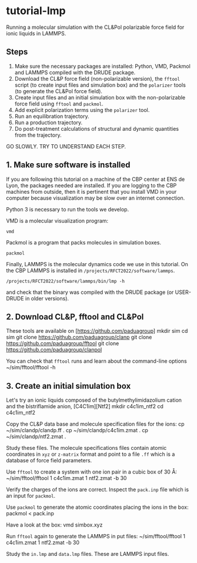 # tutorial-lmp

Running a molecular simulation with the CL&Pol polarizable force field for ionic liquids in LAMMPS.

## Steps

1. Make sure the necessary packages are installed: Python, VMD, Packmol and LAMMPS compiled with the DRUDE package. 
2. Download the CL&P force field (non-polarizable version), the `fftool` script (to create input files and simulation box) and the `polarizer` tools (to generate the CL&Pol force field).
3. Create input files and an initial simulation box with the non-polarizable force field using `fftool` and `packmol`.
4. Add explicit polarization terms using the `polarizer` tool.
5. Run an equilibration trajectory.
6. Run a production trajectory.
7. Do post-treatment calculations of structural and dynamic quantities from the trajectory.

GO SLOWLY. TRY TO UNDERSTAND EACH STEP.


## 1. Make sure software is installed

If you are following this tutorial on a machine of the CBP center at ENS de Lyon, the packages needed are installed. If you are logging to the CBP machines from outside, then it is pertinent that you install VMD in your computer because visualization may be slow over an internet connection.

Python 3 is necessary to run the tools we develop.

VMD is a molecular visualization program:
    
    vmd
    
Packmol is a program that packs molecules in simulation boxes.
    
    packmol
    
Finally, LAMMPS is the molecular dynamics code we use in this tutorial. On the CBP LAMMPS is installed in `/projects/RFCT2022/software/lammps`.

    /projects/RFCT2022/software/lammps/bin/lmp -h
    
and check that the binary was compiled with the DRUDE package (or USER-DRUDE in older versions).

## 2. Download CL&P, fftool and CL&Pol

These tools are available on [https://github.com/paduagroup] 
        mkdir sim
        cd sim
        git clone https://github.com/paduagroup/clanp
        git clone https://github.com/paduagroup/fftool
        git clone https://github.com/paduagroup/clanpol
        
You can check that `fftool` runs and learn about the command-line options
        ~/sim/fftool/fftool -h
        
## 3. Create an initial simulation box

Let's try an ionic liquids composed of the butylmethylimidazolium cation and the bistriflamide anion, [C4C1im][Ntf2]
        mkdir c4c1im_ntf2
        cd c4c1im_ntf2

Copy the CL&P data base and molecule specification files for the ions:
        cp ~/sim/clandp/clandp.ff .
        cp ~/sim/clandp/c4c1im.zmat .
        cp ~/sim/clandp/ntf2.zmat .
        
Study these files. The molecule specifications files contain atomic coordinates in `xyz` or `z-matrix` format and point to a file `.ff` which is a database of force field parameters.

Use `fftool` to create a system with one ion pair in a cubic box of 30 Å:
        ~/sim/fftool/fftool 1 c4c1im.zmat 1 ntf2.zmat -b 30

Verify the charges of the ions are correct. Inspect the `pack.inp` file which is an input for `packmol`.

Use `packmol` to generate the atomic coordinates placing the ions in the box:
        packmol < pack.inp

Have a look at the box:
        vmd simbox.xyz

Run `fftool` again to generate the LAMMPS in put files:
        ~/sim/fftool/fftool 1 c4c1im.zmat 1 ntf2.zmat -b 30
        
Study the `in.lmp` and `data.lmp` files. These are LAMMPS input files.

